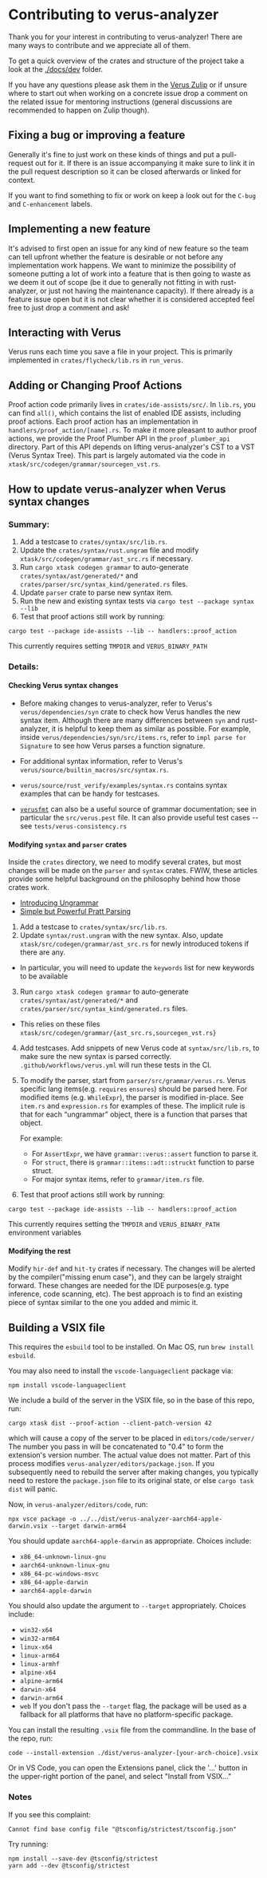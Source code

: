 # Contributing to verus-analyzer

Thank you for your interest in contributing to verus-analyzer! There are many ways to contribute
and we appreciate all of them.

To get a quick overview of the crates and structure of the project take a look at the
[./docs/dev](./docs/dev) folder.

If you have any questions please ask them in the [Verus Zulip](https://verus-lang.zulipchat.com/) 
or if unsure where to start out when working on a concrete issue drop a comment
on the related issue for mentoring instructions (general discussions are
recommended to happen on Zulip though).

## Fixing a bug or improving a feature

Generally it's fine to just work on these kinds of things and put a pull-request out for it. If there
is an issue accompanying it make sure to link it in the pull request description so it can be closed
afterwards or linked for context.

If you want to find something to fix or work on keep a look out for the `C-bug` and `C-enhancement`
labels.

## Implementing a new feature

It's advised to first open an issue for any kind of new feature so the team can tell upfront whether
the feature is desirable or not before any implementation work happens. We want to minimize the
possibility of someone putting a lot of work into a feature that is then going to waste as we deem
it out of scope (be it due to generally not fitting in with rust-analyzer, or just not having the
maintenance capacity). If there already is a feature issue open but it is not clear whether it is
considered accepted feel free to just drop a comment and ask!

## Interacting with Verus

Verus runs each time you save a file in your project.  This is primarily implemented in
`crates/flycheck/lib.rs` in `run_verus`.

## Adding or Changing Proof Actions

Proof action code primarily lives in `crates/ide-assists/src/`.  In `lib.rs`,
you can find `all()`, which contains the list of enabled IDE assists, including proof actions.
Each proof action has an implementation in `handlers/proof_action/[name].rs`.
To make it more pleasant to author proof actions, we provide the Proof Plumber API
in the `proof_plumber_api` directory.  Part of this API depends on lifting verus-analyzer's
CST to a VST (Verus Syntax Tree).  This part is largely automated via the code in `xtask/src/codegen/grammar/sourcegen_vst.rs`.

## How to update verus-analyzer when Verus syntax changes

### Summary:
1. Add a testcase to `crates/syntax/src/lib.rs`.
2. Update the `crates/syntax/rust.ungram` file and modify `xtask/src/codegen/grammar/ast_src.rs` if necessary.
3. Run `cargo xtask codegen grammar` to  auto-generate `crates/syntax/ast/generated/*` and `crates/parser/src/syntax_kind/generated.rs` files.
4. Update `parser` crate to parse new syntax item.
5. Run the new and existing syntax tests via `cargo test --package syntax --lib`
6. Test that proof actions still work by running:
```
cargo test --package ide-assists --lib -- handlers::proof_action
```
This currently requires setting `TMPDIR` and `VERUS_BINARY_PATH`

### Details:

#### Checking Verus syntax changes
- Before making changes to verus-analyzer, refer to Verus's `verus/dependencies/syn` crate to check how Verus handles the new syntax item. Although there are many differences between `syn` and rust-analyzer, it is helpful to keep them as similar as possible. 
For example, inside `verus/dependencies/syn/src/items.rs`, refer to `impl parse for Signature` to see how Verus parses a function signature. 

- For additional syntax information, refer to Verus's `verus/source/builtin_macros/src/syntax.rs`.

- `verus/source/rust_verify/examples/syntax.rs` contains syntax examples that can be handy for testcases. 

- [`verusfmt`](https://github.com/verus-lang/verusfmt) can also be a useful source of grammar documentation; see in particular the `src/verus.pest` file.  It can also provide useful test cases -- see `tests/verus-consistency.rs`


#### Modifying `syntax` and `parser` crates
Inside the `crates` directory, we need to modify several crates, but most changes will be made on the `parser` and `syntax` crates.
FWIW, these articles provide some helpful background on the philosophy behind how those crates work.
- [Introducing Ungrammar](https://rust-analyzer.github.io//blog/2020/10/24/introducing-ungrammar.html)
- [Simple but Powerful Pratt Parsing](https://matklad.github.io/2020/04/13/simple-but-powerful-pratt-parsing.html)

1. Add a testcase to `crates/syntax/src/lib.rs`.
2. Update `syntax/rust.ungram` with the new syntax. Also, update `xtask/src/codegen/grammar/ast_src.rs` for newly introduced tokens if there are any. 
  - In particular, you will need to update the `keywords` list for new keywords to be available

3. Run `cargo xtask codegen grammar` to  auto-generate `crates/syntax/ast/generated/*` and `crates/parser/src/syntax_kind/generated.rs` files.
  - This relies on these files `xtask/src/codegen/grammar/{ast_src.rs,sourcegen_vst.rs}` 

4. Add testcases. Add snippets of new Verus code at `syntax/src/lib.rs`, to make sure the new syntax is parsed correctly. `.github/workflows/verus.yml` will run these tests in the CI.

5. To modify the parser, start from `parser/src/grammar/verus.rs`. Verus specific lang items(e.g. `requires` `ensures`) should be parsed here. For modified items (e.g. `WhileExpr`), the parser is modified in-place. See `item.rs` and `expression.rs` for examples of these. The implicit rule is that for each “ungrammar” object, there is a function that parses that object. 

    For example:
    - For `AssertExpr`, we have `grammar::verus::assert` function to parse it. 
    - For `struct`, there is  `grammar::items::adt::struckt` function to parse struct.
    - For major syntax items, refer to `grammar/item.rs` file.

6. Test that proof actions still work by running:
```
cargo test --package ide-assists --lib -- handlers::proof_action
```
This currently requires setting the `TMPDIR` and `VERUS_BINARY_PATH` environment variables


#### Modifying the rest
Modify `hir-def` and `hit-ty` crates if necessary. The changes will be alerted
by the compiler("missing enum case"), and they can be largely straight forward.
These changes are needed for the IDE purposes(e.g. type inference, code
scanning, etc).  The best approach is to find an existing piece of syntax
similar to the one you added and mimic it.



## Building a VSIX file

This requires the `esbuild` tool to be installed.  On Mac OS, run `brew install esbuild`.

You may also need to install the `vscode-languageclient` package via:
```
npm install vscode-languageclient
```

We include a build of the server in the VSIX file, so in the base of this repo, run:
```
cargo xtask dist --proof-action --client-patch-version 42
```
which will cause a copy of the server to be placed in `editors/code/server/`
The number you pass in will be concatenated to "0.4" to form the extension's
version number.  The actual value does not matter.  Part of this process modifies
`verus-analyzer/editors/package.json`.  If you subsequently need to rebuild
the server after making changes, you typically need to restore the `package.json` file
to its original state, or else `cargo task dist` will panic.

Now, in `verus-analyzer/editors/code`, run:
```
npx vsce package -o ../../dist/verus-analyzer-aarch64-apple-darwin.vsix --target darwin-arm64
```
You should update `aarch64-apple-darwin` as appropriate.  Choices include:
  - `x86_64-unknown-linux-gnu`
  - `aarch64-unknown-linux-gnu`
  - `x86_64-pc-windows-msvc`
  - `x86_64-apple-darwin`
  - `aarch64-apple-darwin`

You should also update the argument to `--target` appropriately.  Choices include:
 - `win32-x64`
 - `win32-arm64`
 - `linux-x64`
 - `linux-arm64`
 - `linux-armhf`
 - `alpine-x64`
 - `alpine-arm64`
 - `darwin-x64`
 - `darwin-arm64`
 - `web`
If you don't pass the `--target` flag, the package will be used as a fallback
for all platforms that have no platform-specific package.

You can install the resulting `.vsix` file from the commandline.  In the base of the repo, run:
```
code --install-extension ./dist/verus-analyzer-[your-arch-choice].vsix
```
Or in VS Code, you can open the Extensions panel, click the '...' button in the upper-right
portion of the panel, and select "Install from VSIX..."

### Notes

If you see this complaint:
```
Cannot find base config file "@tsconfig/strictest/tsconfig.json"
```
Try running:
```
npm install --save-dev @tsconfig/strictest
yarn add --dev @tsconfig/strictest
```

